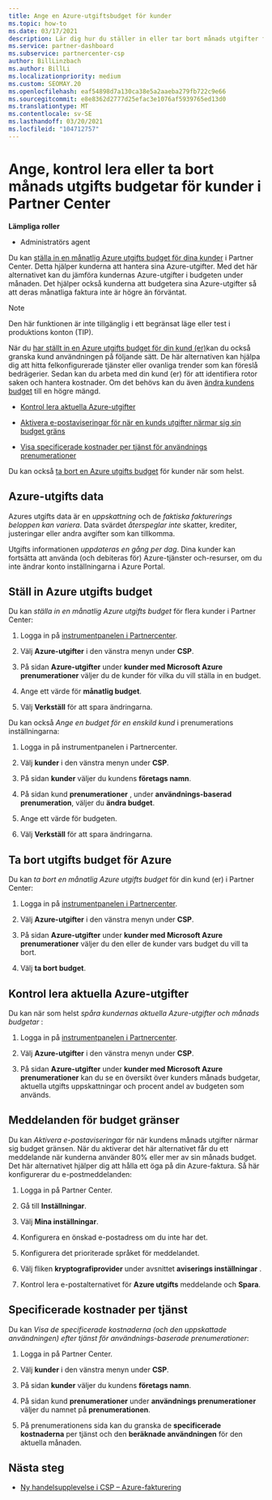 ```yaml
---
title: Ange en Azure-utgiftsbudget för kunder
ms.topic: how-to
ms.date: 03/17/2021
description: Lär dig hur du ställer in eller tar bort månads utgifter för Azure-utgifter för dina kunder och även för att Visa Azures utgifts data och ange budgetrelaterade aviseringar.
ms.service: partner-dashboard
ms.subservice: partnercenter-csp
author: BillLinzbach
ms.author: BillLi
ms.localizationpriority: medium
ms.custom: SEOMAY.20
ms.openlocfilehash: eaf54898d7a130ca38e5a2aaeba279fb722c9e66
ms.sourcegitcommit: e8e8362d2777d25efac3e1076af5939765ed13d0
ms.translationtype: MT
ms.contentlocale: sv-SE
ms.lasthandoff: 03/20/2021
ms.locfileid: "104712757"
---
```

# <a name="set-check-or-remove-monthly-azure-spending-budgets-for-customers-in-partner-center"></a>Ange, kontrol lera eller ta bort månads utgifts budgetar för kunder i Partner Center

**Lämpliga roller**

- Administratörs agent

Du kan [ställa in en månatlig Azure utgifts budget för dina kunder](#set-azure-spending-budget) i Partner Center. Detta hjälper kunderna att hantera sina Azure-utgifter. Med det här alternativet kan du jämföra kundernas Azure-utgifter i budgeten under månaden. Det hjälper också kunderna att budgetera sina Azure-utgifter så att deras månatliga faktura inte är högre än förväntat.

> [!NOTE]  
> Den här funktionen är inte tillgänglig i ett begränsat läge eller test i produktions konton (TIP).

När du [har ställt in en Azure utgifts budget för din kund (er)](#set-azure-spending-budget)kan du också granska kund användningen på följande sätt. De här alternativen kan hjälpa dig att hitta felkonfigurerade tjänster eller ovanliga trender som kan föreslå bedrägerier. Sedan kan du arbeta med din kund (er) för att identifiera rotor saken och hantera kostnader. Om det behövs kan du även [ändra kundens budget](#set-azure-spending-budget) till en högre mängd.

- [Kontrol lera aktuella Azure-utgifter](#check-current-azure-spending)

- [Aktivera e-postaviseringar för när en kunds utgifter närmar sig sin budget gräns](#notifications-for-budget-limits)

- [Visa specificerade kostnader per tjänst för användnings prenumerationer](#itemized-costs-by-service)

Du kan också [ta bort en Azure utgifts budget](#remove-azure-spending-budget) för kunder när som helst.

## <a name="azure-spending-data"></a>Azure-utgifts data

Azures utgifts data är en *uppskattning* och de *faktiska fakturerings beloppen kan variera*. Data svärdet *återspeglar inte* skatter, krediter, justeringar eller andra avgifter som kan tillkomma.

Utgifts informationen *uppdateras en gång per dag*. Dina kunder kan fortsätta att använda (och debiteras för) Azure-tjänster och-resurser, om du inte ändrar konto inställningarna i Azure Portal.

## <a name="set-azure-spending-budget"></a>Ställ in Azure utgifts budget

Du kan *ställa in en månatlig Azure utgifts budget* för flera kunder i Partner Center:

1. Logga in på [instrumentpanelen i Partnercenter](https://partner.microsoft.com/dashboard/).

2. Välj **Azure-utgifter** i den vänstra menyn under **CSP**.

3. På sidan **Azure-utgifter** under **kunder med Microsoft Azure prenumerationer** väljer du de kunder för vilka du vill ställa in en budget.

4. Ange ett värde för **månatlig budget**.

5. Välj **Verkställ** för att spara ändringarna.

Du kan också *Ange en budget för en enskild kund* i prenumerations inställningarna:

1. Logga in på instrumentpanelen i Partnercenter.

2. Välj **kunder** i den vänstra menyn under **CSP**.

3. På sidan **kunder** väljer du kundens **företags namn**.

4. På sidan kund **prenumerationer** , under **användnings-baserad prenumeration**, väljer du **ändra budget**.

5. Ange ett värde för budgeten.

6. Välj **Verkställ** för att spara ändringarna.

## <a name="remove-azure-spending-budget"></a>Ta bort utgifts budget för Azure

Du kan *ta bort en månatlig Azure utgifts budget* för din kund (er) i Partner Center:

1. Logga in på [instrumentpanelen i Partnercenter](https://partner.microsoft.com/dashboard/).

2. Välj **Azure-utgifter** i den vänstra menyn under **CSP**.

3. På sidan **Azure-utgifter** under **kunder med Microsoft Azure prenumerationer** väljer du den eller de kunder vars budget du vill ta bort.

4. Välj **ta bort budget**.

## <a name="check-current-azure-spending"></a>Kontrol lera aktuella Azure-utgifter

Du kan när som helst *spåra kundernas aktuella Azure-utgifter och månads budgetar* :

1. Logga in på [instrumentpanelen i Partnercenter](https://partner.microsoft.com/dashboard/).

2. Välj **Azure-utgifter** i den vänstra menyn under **CSP**.

3. På sidan **Azure-utgifter** under **kunder med Microsoft Azure prenumerationer** kan du se en översikt över kunders månads budgetar, aktuella utgifts uppskattningar och procent andel av budgeten som används.

## <a name="notifications-for-budget-limits"></a>Meddelanden för budget gränser

Du kan *Aktivera e-postaviseringar* för när kundens månads utgifter närmar sig budget gränsen. När du aktiverar det här alternativet får du ett meddelande när kunderna använder 80% eller mer av sin månads budget. Det här alternativet hjälper dig att hålla ett öga på din Azure-faktura. Så här konfigurerar du e-postmeddelanden:

1. Logga in på Partner Center.

2. Gå till **Inställningar**.

3. Välj **Mina inställningar**.

4. Konfigurera en önskad e-postadress om du inte har det.

5. Konfigurera det prioriterade språket för meddelandet.

6. Välj fliken **kryptografiprovider** under avsnittet **aviserings inställningar** .

7. Kontrol lera e-postalternativet för **Azure utgifts** meddelande och **Spara**.


## <a name="itemized-costs-by-service"></a>Specificerade kostnader per tjänst

Du kan *Visa de specificerade kostnaderna (och den uppskattade användningen) efter tjänst för användnings-baserade prenumerationer*:

1. Logga in på Partner Center.

2. Välj **kunder** i den vänstra menyn under **CSP**.

3. På sidan **kunder** väljer du kundens **företags namn**.

4. På sidan kund **prenumerationer** under **användnings prenumerationer** väljer du namnet på **prenumerationen**.

5. På prenumerationens sida kan du granska de **specificerade kostnaderna** per tjänst och den **beräknade användningen** för den aktuella månaden.


## <a name="next-steps"></a>Nästa steg

- [Ny handelsupplevelse i CSP – Azure-fakturering](azure-plan-billing.md)
